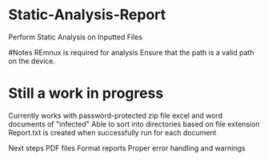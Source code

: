 # Static-Analysis-Report
Perform Static Analysis on Inputted Files


#Notes
  REmnux is required for analysis
  Ensure that the path is a valid path on the device.
  
# Still a work in progress
  Currently works with password-protected zip file excel and word documents of "infected"
  Able to sort into directories based on file extension 
  Report.txt is created when successfully run for each document

Next steps
  PDF files
  Format reports 
  Proper error handling and warnings
